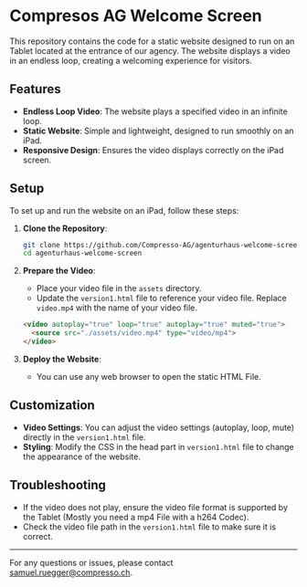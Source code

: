 # Compresos AG Welcome Screen

This repository contains the code for a static website designed to run on an Tablet located at the entrance of our agency. The website displays a video in an endless loop, creating a welcoming experience for visitors.

## Features

- **Endless Loop Video**: The website plays a specified video in an infinite loop.
- **Static Website**: Simple and lightweight, designed to run smoothly on an iPad.
- **Responsive Design**: Ensures the video displays correctly on the iPad screen.

## Setup

To set up and run the website on an iPad, follow these steps:

1. **Clone the Repository**:
    ```bash
    git clone https://github.com/Compresso-AG/agenturhaus-welcome-screen.git
    cd agenturhaus-welcome-screen
    ```

2. **Prepare the Video**:
    - Place your video file in the `assets` directory.
    - Update the `version1.html` file to reference your video file. Replace `video.mp4` with the name of your video file.
    ```html
    <video autoplay="true" loop="true" autoplay="true" muted="true">
      <source src="./assets/video.mp4" type="video/mp4">
    </video>
    ```

3. **Deploy the Website**:
    - You can use any web browser to open the static HTML File.
  

## Customization

- **Video Settings**: You can adjust the video settings (autoplay, loop, mute) directly in the `version1.html` file.
- **Styling**: Modify the CSS in the head part in `version1.html` file to change the appearance of the website.

## Troubleshooting

- If the video does not play, ensure the video file format is supported by the Tablet (Mostly you need a mp4 File with a h264 Codec).
- Check the video file path in the `version1.html` file to make sure it is correct.

---

For any questions or issues, please contact samuel.ruegger@compresso.ch.

